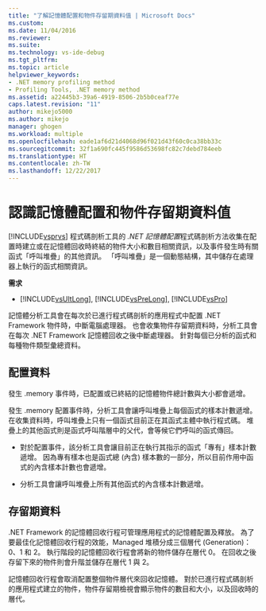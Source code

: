 ```yaml
---
title: "了解記憶體配置和物件存留期資料值 | Microsoft Docs"
ms.custom: 
ms.date: 11/04/2016
ms.reviewer: 
ms.suite: 
ms.technology: vs-ide-debug
ms.tgt_pltfrm: 
ms.topic: article
helpviewer_keywords:
- .NET memory profiling method
- Profiling Tools, .NET memory method
ms.assetid: a22445b3-39a6-4919-8506-2b5b0ceaf77e
caps.latest.revision: "11"
author: mikejo5000
ms.author: mikejo
manager: ghogen
ms.workload: multiple
ms.openlocfilehash: eade1af6d21d4068d96f021d43f60c0ca38bb33c
ms.sourcegitcommit: 32f1a690fc445f9586d53698fc82c7debd784eeb
ms.translationtype: HT
ms.contentlocale: zh-TW
ms.lasthandoff: 12/22/2017
---
```

# <a name="understanding-memory-allocation-and-object-lifetime-data-values"></a>認識記憶體配置和物件存留期資料值
[!INCLUDE[vsprvs](../code-quality/includes/vsprvs_md.md)] 程式碼剖析工具的 *.NET 記憶體配置*程式碼剖析方法收集在配置時建立或在記憶體回收時終結的物件大小和數目相關資訊，以及事件發生時有關函式「呼叫堆疊」的其他資訊。 「呼叫堆疊」是一個動態結構，其中儲存在處理器上執行的函式相關資訊。  
  
 **需求**  
  
-   [!INCLUDE[vsUltLong](../code-quality/includes/vsultlong_md.md)], [!INCLUDE[vsPreLong](../code-quality/includes/vsprelong_md.md)], [!INCLUDE[vsPro](../code-quality/includes/vspro_md.md)]  
  
 記憶體分析工具會在每次於已進行程式碼剖析的應用程式中配置 .NET Framework 物件時，中斷電腦處理器。 也會收集物件存留期資料時，分析工具會在每次 .NET Framework 記憶體回收之後中斷處理器。 針對每個已分析的函式和每種物件類型彙總資料。  
  
## <a name="allocation-data"></a>配置資料  
 發生 .memory 事件時，已配置或已終結的記憶體物件總計數與大小都會遞增。  
  
 發生 .memory 配置事件時，分析工具會讓呼叫堆疊上每個函式的樣本計數遞增。 在收集資料時，呼叫堆疊上只有一個函式目前正在其函式主體中執行程式碼。 堆疊上的其他函式則是函式呼叫階層中的父代，會等候它們呼叫的函式傳回。  
  
-   對於配置事件，該分析工具會讓目前正在執行其指示的函式「專有」樣本計數遞增。 因為專有樣本也是函式總 (內含) 樣本數的一部分，所以目前作用中函式的內含樣本計數也會遞增。  
  
-   分析工具會讓呼叫堆疊上所有其他函式的內含樣本計數遞增。  
  
## <a name="lifetime-data"></a>存留期資料  
 .NET Framework 的記憶體回收行程可管理應用程式的記憶體配置及釋放。 為了要最佳化記憶體回收行程的效能，Managed 堆積分成三個層代 (Generation)：0、1 和 2。 執行階段的記憶體回收行程會將新的物件儲存在層代 0。 在回收之後存留下來的物件則會升階並儲存在層代 1 與 2。  
  
 記憶體回收行程會取消配置整個物件層代來回收記憶體。 對於已進行程式碼剖析的應用程式建立的物件，物件存留期檢視會顯示物件的數目和大小，以及回收時的層代。